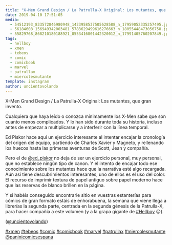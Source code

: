 ```yaml
---
title: "X-Men Grand Design / La Patrulla-X Original: Los mutantes, que gran invento"
date: 2019-04-10 17:51:05
media: 
  - 54512193_833572846980948_1423958537505628588_n_17959052335257495.jpg
  - 56184608_156949342003481_5783629499616276663_n_18055448473056758.jpg
  - 55829768_868210180188921_8553416801442320012_n_17991405760207849.jpg
tags: 
  - hellboy
  - xmen
  - tebeos
  - comic
  - comicbook
  - marvel
  - patrullax
  - miercolesmutante
template: instagram
author: uncientovolando
---
```


X-Men Grand Design / La Patrulla-X Original: Los mutantes, que gran invento.

Cualquiera que haya leído o conozca mínimamente los X-Men sabe que son cuanto menos complicados. Y lo han sido durante toda su historia, incluso antes de empezar a multiplicarse y a interferir con la línea temporal.

Ed Piskor hace aquí un ejercicio interesante al intentar encajar la cronología del origen del equipo, partiendo de Charles Xavier y Magneto, y rellenando los huecos hasta las primeras aventuras de Scott, Jean y compañía.

Pero el de [@ed_piskor](https://instagram.com/ed_piskor) no deja de ser un ejercicio personal, muy personal, que no establece ningún tipo de canon. Y el intento de encajar todo ese conocimiento sobre los mutantes hace que la narrativa esté algo recargada. 
Aún así tiene descubrimientos interesantes, uno de ellos es el uso del color. El recurso de imprimir textura de papel antiguo sobre papel moderno hace que las reservas de blanco brillen en la página.

Y si habéis conseguido encontrarle sitio en vuestras estanterías para cómics de gran formato estáis de enhorabuena, la semana que viene llega a librerías la segunda parte, centrada en la segunda génesis de la Patrulla-X, para hacer compañía a este volumen (y a la grapa gigante de [#Hellboy](/tags/hellboy) 😉).


([@uncientovolando](https://instagram.com/uncientovolando))






[#xmen](/tags/xmen) [#tebeos](/tags/tebeos) [#comic](/tags/comic) [#comicbook](/tags/comicbook) [#marvel](/tags/marvel) [#patrullax](/tags/patrullax) [#miercolesmutante](/tags/miercolesmutante) [@paninicomicsespana](https://instagram.com/paninicomicsespana)
